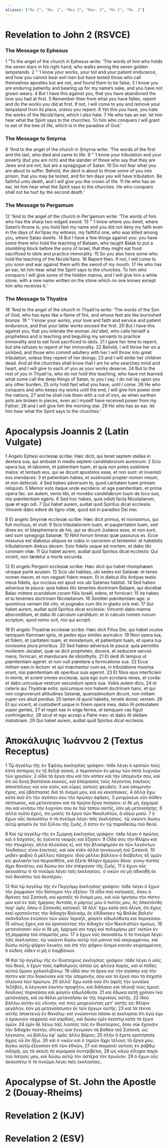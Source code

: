 ```yaml
---
aliases: ["Re 2", "Re. 2", "Rev 2", "Rev. 2", "Rv 2", "Rv. 2"]
---
```



# Revelation to John 2 (RSVCE)

### The Message to Ephesus
1 “To the angel of the church in Ephesus write: ‘The words of him who holds the seven stars in his right hand, who walks among the seven golden lampstands.
2 “ ‘I know your works, your toil and your patient endurance, and how you cannot bear evil men but have tested those who call themselves apostles but are not, and found them to be false;
3 I know you are enduring patiently and bearing up for my name’s sake, and you have not grown weary.
4 But I have this against you, that you have abandoned the love you had at first.
5 Remember then from what you have fallen, repent and do the works you did at first. If not, I will come to you and remove your lampstand from its place, unless you repent.
6 Yet this you have, you hate the works of the Nicolaʹitans, which I also hate.
7 He who has an ear, let him hear what the Spirit says to the churches. To him who conquers I will grant to eat of the tree of life, which is in the paradise of God.’
### The Message to Smyrna
8 “And to the angel of the church in Smyrna write: ‘The words of the first and the last, who died and came to life.
9 “ ‘I know your tribulation and your poverty (but you are rich) and the slander of those who say that they are Jews and are not, but are a synagogue of Satan.
10 Do not fear what you are about to suffer. Behold, the devil is about to throw some of you into prison, that you may be tested, and for ten days you will have tribulation. Be faithful unto death, and I will give you the crown of life.
11 He who has an ear, let him hear what the Spirit says to the churches. He who conquers shall not be hurt by the second death.’
### The Message to Pergamum
12 “And to the angel of the church in Perʹgamum write: ‘The words of him who has the sharp two-edged sword.
13 “ ‘I know where you dwell, where Satan’s throne is; you hold fast my name and you did not deny my faith even in the days of Anʹtipas my witness, my faithful one, who was killed among you, where Satan dwells.
14 But I have a few things against you: you have some there who hold the teaching of Balaam, who taught Balak to put a stumbling block before the sons of Israel, that they might eat food sacrificed to idols and practice immorality.
15 So you also have some who hold the teaching of the Nicolaʹitans.
16 Repent then. If not, I will come to you soon and war against them with the sword of my mouth.
17 He who has an ear, let him hear what the Spirit says to the churches. To him who conquers I will give some of the hidden manna, and I will give him a white stone, with a new name written on the stone which no one knows except him who receives it.’
### The Message to Thyatira
18 “And to the angel of the church in Thyatiʹra write: ‘The words of the Son of God, who has eyes like a flame of fire, and whose feet are like burnished bronze.
19 “ ‘I know your works, your love and faith and service and patient endurance, and that your latter works exceed the first.
20 But I have this against you, that you tolerate the woman Jezʹebel, who calls herself a prophetess and is teaching and beguiling my servants to practice immorality and to eat food sacrificed to idols.
21 I gave her time to repent, but she refuses to repent of her immorality.
22 Behold, I will throw her on a sickbed, and those who commit adultery with her I will throw into great tribulation, unless they repent of her doings;
23 and I will strike her children dead. And all the churches shall know that I am he who searches mind and heart, and I will give to each of you as your works deserve.
24 But to the rest of you in Thyatiʹra, who do not hold this teaching, who have not learned what some call the deep things of Satan, to you I say, I do not lay upon you any other burden;
25 only hold fast what you have, until I come.
26 He who conquers and who keeps my works until the end, I will give him power over the nations,
27 and he shall rule them with a rod of iron, as when earthen pots are broken in pieces, even as I myself have received power from my Father;
28 and I will give him the morning star.
29 He who has an ear, let him hear what the Spirit says to the churches.’


# Apocalypsis Joannis 2 (Latin Vulgate)

1 Angelo Ephesi ecclesiæ scribe: Hæc dicit, qui tenet septem stellas in dextera sua, qui ambulat in medio septem candelabrorum aureorum:
2 Scio opera tua, et laborem, et patientiam tuam, et quia non potes sustinere malos: et tentasti eos, qui se dicunt apostolos esse, et non sunt: et invenisti eos mendaces:
3 et patientiam habes, et sustinuisti propter nomen meum, et non defecisti.
4 Sed habeo adversum te, quod caritatem tuam primam reliquisti.
5 Memor esto itaque unde excideris: et age pœnitentiam, et prima opera fac: sin autem, venio tibi, et movebo candelabrum tuum de loco suo, nisi pœnitentiam egeris.
6 Sed hoc habes, quia odisti facta Nicolaitarum, quæ et ego odi.
7 Qui habet aurem, audiat quid Spiritus dicat ecclesiis: Vincenti dabo edere de ligno vitæ, quod est in paradiso Dei mei.

8 Et angelo Smyrnæ ecclesiæ scribe: Hæc dicit primus, et novissimus, qui fuit mortuus, et vivit:
9 Scio tribulationem tuam, et paupertatem tuam, sed dives es: et blasphemaris ab his, qui se dicunt Judæos esse, et non sunt, sed sunt synagoga Satanæ.
10 Nihil horum timeas quæ passurus es. Ecce missurus est diabolus aliquos ex vobis in carcerem ut tentemini: et habebitis tribulationem diebus decem. Esto fidelis usque ad mortem, et dabo tibi coronam vitæ.
11 Qui habet aurem, audiat quid Spiritus dicat ecclesiis: Qui vicerit, non lædetur a morte secunda.

12 Et angelo Pergami ecclesiæ scribe: Hæc dicit qui habet rhomphæam utraque parte acutam:
13 Scio ubi habitas, ubi sedes est Satanæ: et tenes nomen meum, et non negasti fidem meam. Et in diebus illis Antipas testis meus fidelis, qui occisus est apud vos ubi Satanas habitat.
14 Sed habeo adversus te pauca: quia habes illic tenentes doctrinam Balaam, qui docebat Balac mittere scandalum coram filiis Israël, edere, et fornicari:
15 ita habes et tu tenentes doctrinam Nicolaitarum.
16 Similiter pœnitentiam age: si quominus veniam tibi cito, et pugnabo cum illis in gladio oris mei.
17 Qui habet aurem, audiat quid Spiritus dicat ecclesiis: Vincenti dabo manna absconditum, et dabo illi calculum candidum: et in calculo nomen novum scriptum, quod nemo scit, nisi qui accipit.

18 Et angelo Thyatiræ ecclesiæ scribe: Hæc dicit Filius Dei, qui habet oculos tamquam flammam ignis, et pedes ejus similes auricalco:
19 Novi opera tua, et fidem, et caritatem tuam, et ministerium, et patientiam tuam, et opera tua novissima plura prioribus.
20 Sed habeo adversus te pauca: quia permittis mulierem Jezabel, quæ se dicit propheten, docere, et seducere servos meos, fornicari, et manducare de idolothytis.
21 Et dedi illi tempus ut pœnitentiam ageret: et non vult pœnitere a fornicatione sua.
22 Ecce mittam eam in lectum: et qui mœchantur cum ea, in tribulatione maxima erunt, nisi pœnitentiam ab operibus suis egerint.
23 Et filios ejus interficiam in morte, et scient omnes ecclesiæ, quia ego sum scrutans renes, et corda: et dabo unicuique vestrum secundum opera sua. Vobis autem dico,
24 et ceteris qui Thyatiræ estis: quicumque non habent doctrinam hanc, et qui non cognoverunt altitudines Satanæ, quemadmodum dicunt, non mittam super vos aliud pondus:
25 tamen id quod habetis, tenete donec veniam.
26 Et qui vicerit, et custodierit usque in finem opera mea, dabo illi potestatem super gentes,
27 et reget eas in virga ferrea, et tamquam vas figuli confringentur,
28 sicut et ego accepi a Patre meo: et dabo illi stellam matutinam.
29 Qui habet aurem, audiat quid Spiritus dicat ecclesiis.


# Ἀποκάλυψις Ἰωάννου 2 (Textus Receptus)

1 Τῷ ἀγγέλῳ τῆς ἐν Ἐφέσῳ ἐκκλησίας γράψον: τάδε λέγει ὁ κρατῶν τοὺς ἑπτὰ ἀστέρας ἐν τῇ δεξιᾷ αὐτοῦ, ὁ περιπατῶν ἐν μέσῳ τῶν ἑπτὰ λυχνιῶν τῶν χρυσῶν:
2 οἶδα τὰ ἔργα σου καὶ τὸν κόπον καὶ τὴν ὑπομονήν σου, καὶ ὅτι οὐ δύνῃ βαστάσαι κακούς, καὶ ἐπείρασας τοὺς λέγοντας ἑαυτοὺς ἀποστόλους καὶ οὐκ εἰσίν, καὶ εὗρες αὐτοὺς ψευδεῖς:
3 καὶ ὑπομονὴν ἔχεις, καὶ ἐβάστασας διὰ τὸ ὄνομά μου, καὶ οὐ κεκοπίακες.
4 ἀλλὰ ἔχω κατὰ σοῦ ὅτι τὴν ἀγάπην σου τὴν πρώτην ἀφῆκες.
5 μνημόνευε οὖν πόθεν πέπτωκας, καὶ μετανόησον καὶ τὰ πρῶτα ἔργα ποίησον: εἰ δὲ μή, ἔρχομαί σοι καὶ κινήσω τὴν λυχνίαν σου ἐκ τοῦ τόπου αὐτῆς, ἐὰν μὴ μετανοήσῃς.
6 ἀλλὰ τοῦτο ἔχεις, ὅτι μισεῖς τὰ ἔργα τῶν Νικολαϊτῶν, ἃ κἀγὼ μισῶ.
7 ὁ ἔχων οὖς ἀκουσάτω τί τὸ πνεῦμα λέγει ταῖς ἐκκλησίαις. τῷ νικῶντι δώσω αὐτῷ φαγεῖν ἐκ τοῦ ξύλου τῆς ζωῆς, ὅ ἐστιν ἐν τῷ παραδείσῳ τοῦ θεοῦ.

8 Καὶ τῷ ἀγγέλῳ τῆς ἐν Σμύρνῃ ἐκκλησίας γράψον: τάδε λέγει ὁ πρῶτος καὶ ὁ ἔσχατος, ὃς ἐγένετο νεκρὸς καὶ ἔζησεν:
9 Οἶδά σου τὴν θλῖψιν καὶ τὴν πτωχείαν, ἀλλὰ πλούσιος εἶ, καὶ τὴν βλασφημίαν ἐκ τῶν λεγόντων Ἰουδαίους εἶναι ἑαυτούς, καὶ οὐκ εἰσὶν ἀλλὰ συναγωγὴ τοῦ Σατανᾶ.
10 μηδὲν φοβοῦ ἃ μέλλεις πάσχειν. ἰδοὺ μέλλει βάλλειν ὁ διάβολος ἐξ ὑμῶν εἰς φυλακὴν ἵνα πειρασθῆτε, καὶ ἕξετε θλῖψιν ἡμερῶν δέκα. γίνου πιστὸς ἄχρι θανάτου, καὶ δώσω σοι τὸν στέφανον τῆς ζωῆς.
11 ὁ ἔχων οὖς ἀκουσάτω τί τὸ πνεῦμα λέγει ταῖς ἐκκλησίαις. ὁ νικῶν οὐ μὴ ἀδικηθῇ ἐκ τοῦ θανάτου τοῦ δευτέρου.

12 Καὶ τῷ ἀγγέλῳ τῆς ἐν Περγάμῳ ἐκκλησίας γράψον: τάδε λέγει ὁ ἔχων τὴν ῥομφαίαν τὴν δίστομον τὴν ὀξεῖαν:
13 οἶδα ποῦ κατοικεῖς, ὅπου ὁ θρόνος τοῦ Σατανᾶ, καὶ κρατεῖς τὸ ὄνομά μου, καὶ οὐκ ἠρνήσω τὴν πίστιν μου καὶ ἐν ταῖς ἡμέραις Ἀντιπᾶς ὁ μάρτυς μου ὁ πιστός μου, ὃς ἀπεκτάνθη παρ' ὑμῖν, ὅπου ὁ Σατανᾶς κατοικεῖ.
14 ἀλλ' ἔχω κατὰ σοῦ ὀλίγα, ὅτι ἔχεις ἐκεῖ κρατοῦντας τὴν διδαχὴν Βαλαάμ, ὃς ἐδίδασκεν τῷ Βαλὰκ βαλεῖν σκάνδαλον ἐνώπιον τῶν υἱῶν Ἰσραήλ, φαγεῖν εἰδωλόθυτα καὶ πορνεῦσαι.
15 οὕτως ἔχεις καὶ σὺ κρατοῦντας τὴν διδαχὴν τῶν Νικολαϊτῶν ὁμοίως.
16 μετανόησον: οὖν εἰ δὲ μή, ἔρχομαί σοι ταχύ καὶ πολεμήσω μετ' αὐτῶν ἐν τῇ ῥομφαίᾳ τοῦ στόματός μου.
17 ὁ ἔχων οὖς ἀκουσάτω τί τὸ πνεῦμα λέγει ταῖς ἐκκλησίαις: τῷ νικῶντι δώσω αὐτῷ τοῦ μάννα τοῦ κεκρυμμένου, καὶ δώσω αὐτῷ ψῆφον λευκὴν, καὶ ἐπὶ τὴν ψῆφον ὄνομα καινὸν γεγραμμένον, ὃ οὐδεὶς οἶδεν εἰ μὴ ὁ λαμβάνων.

18 Καὶ τῷ ἀγγέλῳ τῆς ἐν Θυατείροις ἐκκλησίας γράψον: τάδε λέγει ὁ υἱὸς τοῦ θεοῦ, ὁ ἔχων τοὺς ὀφθαλμοὺς αὐτοῦ ὡς φλόγα πυρός, καὶ οἱ πόδες αὐτοῦ ὅμοιοι χαλκολιβάνῳ:
19 οἶδά σου τὰ ἔργα καὶ τὴν ἀγάπην καὶ τὴν πίστιν καὶ τὴν διακονίαν καὶ τὴν ὑπομονήν, σου καὶ τὰ ἔργα σου τὰ ἔσχατα πλείονα τῶν πρώτων.
20 ἀλλὰ' ἔχω κατὰ σοῦ ὅτι ἀφεῖς τὴν γυναῖκα Ἰεζάβελ, ἡ λέγουσα ἑαυτὴν προφῆτιν, καὶ διδάσκει καὶ πλανᾷ τοὺς ἐμοὺς δούλους πορνεῦσαι καὶ φαγεῖν εἰδωλόθυτα.
21 καὶ ἔδωκα αὐτῇ χρόνον ἵνα μετανοήσῃ, καὶ οὐ θέλει μετανοῆσαι ἐκ τῆς πορνείας αὐτῆς.
22 ἰδοὺ βάλλω αὐτὴν εἰς κλίνην, καὶ τοὺς μοιχεύοντας μετ' αὐτῆς εἰς θλῖψιν μεγάλην, ἐὰν μὴ μετανοήσωσιν ἐκ τῶν ἔργων αὐτῆς:
23 καὶ τὰ τέκνα αὐτῆς ἀποκτενῶ ἐν θανάτῳ: καὶ γνώσονται πᾶσαι αἱ ἐκκλησίαι ὅτι ἐγώ εἰμι ὁ ἐραυνῶν νεφροὺς καὶ καρδίας, καὶ δώσω ὑμῖν ἑκάστῳ κατὰ τὰ ἔργα ὑμῶν.
24 ὑμῖν δὲ λέγω τοῖς λοιποῖς τοῖς ἐν Θυατείροις, ὅσοι οὐκ ἔχουσιν τὴν διδαχὴν ταύτην, οἵτινες οὐκ ἔγνωσαν τὰ βαθέα τοῦ Σατανᾶ, ὡς λέγουσιν, οὐ βάλλω ἐφ' ὑμᾶς ἄλλο βάρος:
25 πλὴν ὃ ἔχετε κρατήσατε ἄχρις οὗ ἂν ἥξω.
26 καὶ ὁ νικῶν καὶ ὁ τηρῶν ἄχρι τέλους τὰ ἔργα μου, δώσω αὐτῷ ἐξουσίαν ἐπὶ τῶν ἐθνῶν,
27 καὶ ποιμανεῖ αὐτοὺς ἐν ῥάβδῳ σιδηρᾷ, ὡς τὰ σκεύη τὰ κεραμικὰ συντρίβεται,
28 ὡς κἀγὼ εἴληφα παρὰ τοῦ πατρός μου, καὶ δώσω αὐτῷ τὸν ἀστέρα τὸν πρωϊνόν.
29 ὁ ἔχων οὖς ἀκουσάτω τί τὸ πνεῦμα λέγει ταῖς ἐκκλησίαις.


# Apocalypse of St. John the Apostle 2 (Douay-Rheims)


# Revelation 2 (KJV)


# Revelation 2 (ESV)

